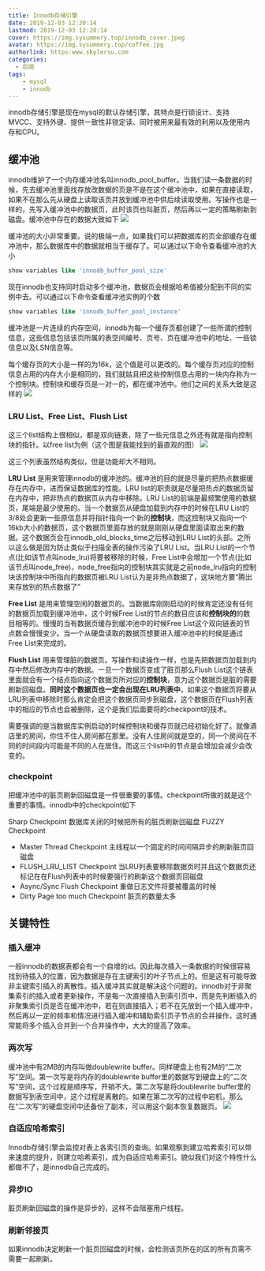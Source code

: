 ```yaml
---
title: Innodb存储引擎
date: 2019-12-03 12:20:14
lastmod: 2019-12-03 12:20:14
cover: https://img.sysummery.top/innodb_cover.jpeg
avatar: https://img.sysummery.top/coffee.jpg
authorlink: https:www.skylersu.com
categories:
  - 后端
tags:
    - mysql
    - innodb
---
```


innodb存储引擎是现在mysql的默认存储引擎，其特点是行锁设计、支持MVCC、支持外键、提供一致性非锁定读、同时被用来最有效的利用以及使用内存和CPU。
<!--more-->
## 缓冲池
innodb维护了一个内存缓冲池名叫innodb_pool_buffer。当我们读一条数据的时候，先去缓冲池里面找存放改数据的页是不是在这个缓冲池中，如果在直接读取，如果不在那么先从硬盘上读取该页并放到缓冲池中供后续读取使用。写操作也是一样的，先写入缓冲池中的数据页，此时该页也叫脏页，然后再以一定的策略刷新到磁盘。缓冲池中存在的数据大致如下
![](https://img.sysummery.top/1.jpg)

缓冲池的大小非常重要。说的极端一点，如果我们可以把数据库的页全部缓存在缓冲池中，那么数据库中的数据就相当于缓存了。可以通过以下命令查看缓冲池的大小
```sql
show variables like 'innodb_buffer_pool_size'
```
现在innodb也支持同时启动多个缓冲池，数据页会根据哈希值被分配到不同的实例中去。可以通过以下命令查看缓冲池实例的个数
```sql
show variables like 'innodb_buffer_pool_instance'
```

缓冲池是一片连续的内存空间，innodb为每一个缓存页都创建了一些所谓的控制信息，这些信息包括该页所属的表空间编号、页号、页在缓冲池中的地址、一些锁信息以及LSN信息等。

每个缓存页的大小是一样的为16k，这个值是可以更改的。每个缓存页对应的控制信息占用的内存大小是相同的，我们就姑且把这些控制信息占用的一块内存称为一个控制块。控制块和缓存页是一对一的，都在缓冲池中。他们之间的关系大致是这样的
![](https://img.sysummery.top/2.jpg)

### LRU List、Free List、Flush List
这三个list结构上很相似，都是双向链表，除了一些元信息之外还有就是指向控制块的指针。以free list为例（这个图是我能找到的最直观的图）
![](https://img.sysummery.top/3.jpg)

这三个列表虽然结构类似，但是功能却大不相同。

**LRU List** 是用来管理innodb的缓冲池的。缓冲池的目的就是尽量的把热点数据缓存在内存中，进而保证数据库的性能。LRU list的职责就是尽量把热点的数据页留在内存中，把非热点的数据页从内存中移除。LRU List的前端是最频繁使用的数据页，尾端是最少使用的。当一个数据页从硬盘加载到内存中的时候在LRU List的3/8处会更新一些原信息并将指针指向一个新的**控制块**，而这控制块又指向一个16kb大小的数据页，这个数据页里面存放的就是刚刚从硬盘里面读取出来的数据。这个数据页会在innodb_old_blocks_time之后移动到LRU List的头部。之所以这么做是因为防止类似于扫描全表的操作污染了LRU List。当LRU List的一个节点(比如该节点叫node_lru)将要被移除的时候，Free List中会增加一个节点(比如该节点叫node_free)，node_free指向的控制块其实就是之前node_lru指向的控制块该控制块中所指向的数据页被LRU List认为是非热点数据了，这块地方要“腾出来存放别的热点数据了”

**Free List** 是用来管理空闲的数据页的。当数据库刚刚启动的时候肯定还没有任何的数据页加载到缓冲池中，这个时候Free List的节点的数目应该和**控制块的**的数目相等的。慢慢的当有数据页缓存到缓冲池中的时候Free List这个双向链表的节点数会慢慢变少。当一个从硬盘读取的数据页想要进入缓冲池中的时候是通过Free List来完成的。

**Flush List** 用来管理脏的数据页。写操作和读操作一样，也是先把数据页加载到内存中然后修改内存中的数据。一旦一个数据页变成了脏页那么Flush List这个链表里面就会有一个结点指向这个数据页所对应的**控制块**，意为这个数据页是脏的需要刷新回磁盘。**同时这个数据页也一定会出现在LRU列表中**，如果这个数据页将要从LRU列表中移除时那么肯定会把这个数据页同步到磁盘，这个数据页在Flush列表中的相应的节点也会被删除，这个是我们后面要将的checkpoint的技术。

需要强调的是当数据库实例启动的时候控制块和缓存页就已经初始化好了。就像酒店里的房间，你住不住人房间都在那里。没有人住房间就是空的，同一个房间在不同的时间段内可能是不同的人在居住。而这三个list中的节点是会增加会减少会改变的。

### checkpoint
把缓冲池中的脏页刷新回磁盘是一件很重要的事情。checkpoint所做的就是这个重要的事情。innodb中的checkpoint如下

Sharp Checkpoint 数据库关闭的时候把所有的脏页刷新回磁盘
FUZZY Checkpoint

* Master Thread Checkpoint 主线程以一个固定的时间间隔异步的刷新脏页回磁盘
* FLUSH_LRU_LIST Checkpoint 当LRU列表要移除数据页时并且这个数据页还标记在在Flush列表中的时候要强行的刷新这个数据页回磁盘
* Async/Sync Flush Checkpoint 重做日志文件将要被覆盖的时候
* Dirty Page too much Checkpoint 脏页的数量太多

## 关键特性

### 插入缓冲
一般innodb的数据表都会有一个自增的id。因此每次插入一条数据的时候很容易找到待插入的位置，因为数据是存在主键索引的叶子节点上的。但是这有可能导致非主键索引插入的离散性。插入缓冲其实就是解决这个问题的。innodb对于非聚集索引的插入或者更新操作，不是每一次直接插入到索引页中，而是先判断插入的非聚集索引页是否在缓冲池中，若在则直接插入；若不在先放到一个插入缓冲中，然后再以一定的频率和情况进行插入缓冲和辅助索引页子节点的合并操作，这时通常能将多个插入合并到一个合并操作中，大大的提高了效率。
### 两次写
缓冲池中有2MB的内存叫做doublewrite buffer。同样硬盘上也有2M的“二次写”空间。第一次写是将内存的doublewrite buffer里的数据写到硬盘上的“二次写”空间，这个过程是顺序写，开销不大。第二次写是将doublewrite buffer里的数据写到表空间中，这个过程是离散的。如果在第二次写的过程中宕机，那么在“二次写”的硬盘空间中还备份了副本，可以用这个副本恢复数据页。
![](https://img.sysummery.top/4.jpg)
### 自适应哈希索引
Innodb存储引擎会监控对表上各索引页的查询。如果观察到建立哈希索引可以带来速度的提升，则建立哈希索引，成为自适应哈希索引。貌似我们对这个特性什么都做不了，是innodb自己完成的。
### 异步IO
脏页刷新回磁盘的操作是异步的，这样不会阻塞用户线程。
### 刷新邻接页
如果innodb决定刷新一个脏页回磁盘的时候，会检测该页所在的区的所有页需不需要一起刷新。

